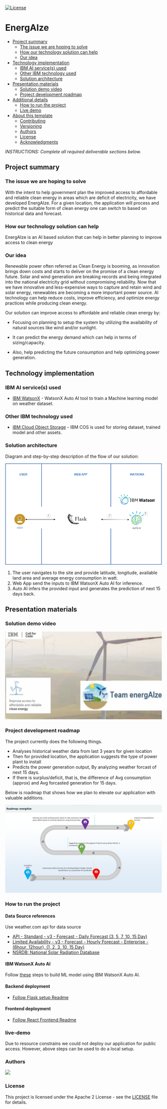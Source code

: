 [![License](https://img.shields.io/badge/License-Apache2-blue.svg)](https://www.apache.org/licenses/LICENSE-2.0)

# EnergAIze

- [Project summary](#project-summary)
  - [The issue we are hoping to solve](#the-issue-we-are-hoping-to-solve)
  - [How our technology solution can help](#how-our-technology-solution-can-help)
  - [Our idea](#our-idea)
- [Technology implementation](#technology-implementation)
  - [IBM AI service(s) used](#ibm-ai-services-used)
  - [Other IBM technology used](#other-ibm-technology-used)
  - [Solution architecture](#solution-architecture)
- [Presentation materials](#presentation-materials)
  - [Solution demo video](#solution-demo-video)
  - [Project development roadmap](#project-development-roadmap)
- [Additional details](#additional-details)
  - [How to run the project](#how-to-run-the-project)
  - [Live demo](#live-demo)
- [About this template](#about-this-template)
  - [Contributing](#contributing)
  - [Versioning](#versioning)
  - [Authors](#authors)
  - [License](#license)
  - [Acknowledgments](#acknowledgments)

_INSTRUCTIONS: Complete all required deliverable sections below._

## Project summary

### The issue we are hoping to solve

With the intent to help government plan the improved access to affordable and reliable clean energy in areas which are deficit of electricity, we have developed EnergAIze. For a given location, the application will process and predict the suitable form of clean energy one can switch to based on historical data and forecast.

### How our technology solution can help

EnergAIze is an AI based solution that can help in better planning to improve access to clean energy

### Our idea

Renewable power often referred as Clean Energy is booming, as innovation brings down costs and starts to deliver on the promise of a clean energy future. Solar and wind generation are breaking records and being integrated into the national electricity grid without compromising reliability.
Now that we have innovative and less-expensive ways to capture and retain wind and solar energy, renewables are becoming a more important power source. 
AI technology can help reduce costs, improve efficiency, and optimize energy practices while producing clean energy.

Our solution can improve access to affordable and reliable clean energy by:

- Focusing on planning to setup the system by utilizing the availability of natural sources like wind and/or sunlight.

- It can predict the energy demand which can help in terms of sizing/capacity.

- Also, help predicting the future consumption and help optimizing power generation.

## Technology implementation

### IBM AI service(s) used

- [IBM WatsonX](https://cloud.ibm.com/watsonx/overview) - WatsonX Auto AI tool to train a Machine learning model on weather dataset.



### Other IBM technology used

- [IBM Cloud Object Storage](https://cloud.ibm.com/docs/cloud-object-storage?topic=cloud-object-storage-getting-started-cloud-object-storage) - IBM COS is used for storing dataset, trained model and other assets.


### Solution architecture

Diagram and step-by-step description of the flow of our solution:

![Video transcription/translaftion app](images/Architecture.png)

1. The user navigates to the site and provide latitude, longitude, available land area and average energy consumption in watt.
2. Web App send the inputs to IBM WatsonX Auto AI for inference.
3. Auto AI infers the provided input and generates the prediction of next 15 days back.

## Presentation materials

### Solution demo video

[![Watch the video](images/thumbnail.jpg)](https://youtu.be/kTFXs7nCoqY?si=dW0KElnOyQiHQcab)

### Project development roadmap

The project currently does the following things.

- Analyses historical weather data from last 3 years for given location
- Then for provided location, the application suggests the type of power plant to install
- Predicts the power generation output, By analyzing weather forcast of next 15 days.
- If there is surplus/deficit, that is, the difference of Avg consumption (approx) and Avg forcasted generation for 15 days.

Below is roadmap that shows how we plan to elevate our application with valuable additions.

![Roadmap](./images/energAIze-Roadmap.png)

### How to run the project

#### Data Source references
Use weather.com api for data source 
- [API - Standard - v3 - Forecast - Daily Forecast (3, 5, 7, 10, 15 Day)
](https://docs.google.com/document/d/1HiGun-m_NneSjmZGwDDEoG0gL9aKd1jaN0YC4jP6Eqs/edit)
- [Limited Availability - v3 - Forecast - Hourly Forecast - Enterprise - (6hour, 12hour), (1, 2, 3, 10, 15 Day)
](https://docs.google.com/document/d/1RY44O8ujbIA_tjlC4vYKHKzwSwEmNxuGw5sEJ9dYjG4/edit)
- [NSRDB: National Solar Radiation Database
](https://nsrdb.nrel.gov/data-viewer)

#### IBM WatsonX Auto AI
Follow [these](https://www.ibm.com/docs/en/cloud-paks/cp-data/4.7.x?topic=autoai-building-experiment) steps to build ML model using IBM WatsonX Auto AI.

#### Backend deployment
- [Follow Flask setup Readme](/Python-backend/Readme.md)

#### Frontend deployment
- [Follow React Frontend Readme](/Frontend/Readme.md)

### live-demo
Due to resource constrains we could not deploy our application for public access. However, above steps can be used to do a local setup.
 

### Authors

<a href="https://github.com/EnergAIze/EnergAIze/graphs/contributors">
  <img src="https://contributors-img.web.app/image?repo=EnergAIze/EnergAIze" />
</a>



### License

This project is licensed under the Apache 2 License - see the [LICENSE](LICENSE) file for details.
